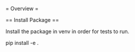 = Overview =

== Install Package ==

Install the package in venv in order for tests to run.

  pip install -e .
